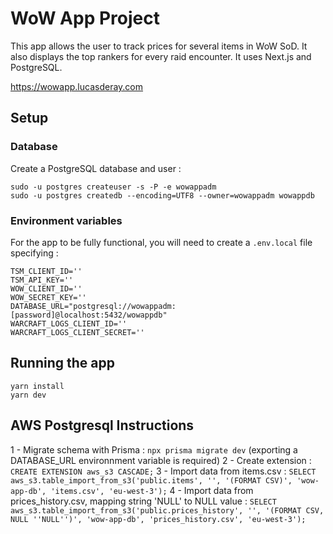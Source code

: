 # WoW App Project

This app allows the user to track prices for several items in WoW SoD.
It also displays the top rankers for every raid encounter.
It uses Next.js and PostgreSQL.

https://wowapp.lucasderay.com

## Setup

### Database

Create a PostgreSQL database and user :

```shell
sudo -u postgres createuser -s -P -e wowappadm
sudo -u postgres createdb --encoding=UTF8 --owner=wowappadm wowappdb
```

### Environment variables

For the app to be fully functional, you will need to create a `.env.local` file specifying :

```
TSM_CLIENT_ID=''
TSM_API_KEY=''
WOW_CLIENT_ID=''
WOW_SECRET_KEY=''
DATABASE_URL="postgresql://wowappadm:[password]@localhost:5432/wowappdb"
WARCRAFT_LOGS_CLIENT_ID=''
WARCRAFT_LOGS_CLIENT_SECRET=''
```

## Running the app

```
yarn install
yarn dev
```

## AWS Postgresql Instructions

1 - Migrate schema with Prisma : `npx prisma migrate dev` (exporting a DATABASE_URL environnment variable is required)
2 - Create extension : `CREATE EXTENSION aws_s3 CASCADE;`
3 - Import data from items.csv : `SELECT aws_s3.table_import_from_s3('public.items', '', '(FORMAT CSV)', 'wow-app-db', 'items.csv', 'eu-west-3');`
4 - Import data from prices_history.csv, mapping string 'NULL' to NULL value : 
`SELECT aws_s3.table_import_from_s3('public.prices_history', '', '(FORMAT CSV, NULL ''NULL'')', 'wow-app-db', 'prices_history.csv', 'eu-west-3');`
